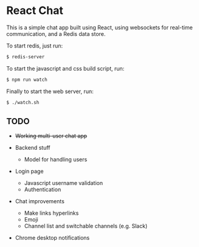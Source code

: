 # React Chat

This is a simple chat app built using React, using websockets for real-time
communication, and a Redis data store.

To start redis, just run:

```bash
$ redis-server
```

To start the javascript and css build script, run:

```bash
$ npm run watch
```

Finally to start the web server, run:

```bash
$ ./watch.sh
```

## TODO

* ~~Working multi-user chat app~~

* Backend stuff

  * Model for handling users
  

* Login page
  
  * Javascript username validation
  * Authentication
  

* Chat improvements

  * Make links hyperlinks
  * Emoji
  * Channel list and switchable channels (e.g. Slack)

* Chrome desktop notifications
